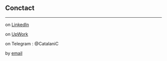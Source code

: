 ## Conctact
________________________________________________________________________________________________________________________________________________________________
on [LinkedIn](https://www.linkedin.com/in/claudio-dami%C3%A1n-catalani-0bb814181/) 

on [UpWork](https://www.upwork.com/freelancers/claudiocatalani)

on Telegram : @CatalaniC

by [email](mailto:catalaniclaudiodamian@gmail.com)



